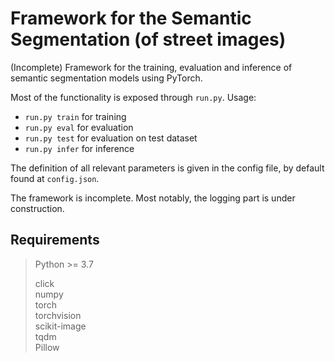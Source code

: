 # Framework for the Semantic Segmentation (of street images)

(Incomplete) Framework for the training, evaluation and inference of semantic segmentation models using PyTorch.

Most of the functionality is exposed through `run.py`. Usage:

- `run.py train` for training
- `run.py eval` for evaluation
- `run.py test` for evaluation on test dataset
- `run.py infer` for inference

The definition of all relevant parameters is given in the config file, by default found at `config.json`.

The framework is incomplete. Most notably, the logging part is under construction.

## Requirements

> Python >= 3.7
> 
> click \
> numpy \
> torch \
> torchvision \
> scikit-image \
> tqdm \
> Pillow